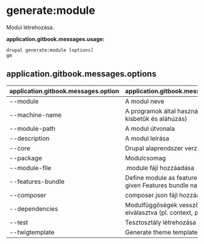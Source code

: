 # generate:module
Modul létrehozása.

**application.gitbook.messages.usage:**
```
drupal generate:module [options]
gm
```

## application.gitbook.messages.options
application.gitbook.messages.option | application.gitbook.messages.details
-------|-------------
--module | A modul neve
--machine-name | A programok által használt név (csak kisbetűk és aláhúzás)
--module-path | A modul útvonala
--description | A modul leírása
--core | Drupal alaprendszer verziója
--package | Modulcsomag
--module-file | .module fájl hozzáadása
--features-bundle | Define module as feature using the given Features bundle name
--composer | composer.json fájl hozzáadása
--dependencies | Modulfüggőségek vesszővel elválasztva (pl. context, panels)
--test | Tesztosztály létrehozása
--twigtemplate | Generate theme template
